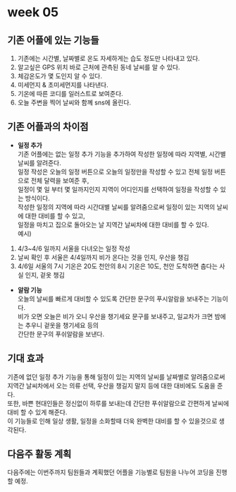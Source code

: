 # week 05

## 기존 어플에 있는 기능들
1. 기존에는 시간별, 날짜별로 온도 자세하게는 습도 정도만 나타내고 있다.
2. 알고싶은 GPS 위치 바로 근처에 관측된 동네 날씨를 알 수 있다.
3. 체감온도가 몇 도인지 알 수 있다.
4. 미세먼지 & 초미세먼지를 나타낸다.
5. 기온에 따른 코디를 일러스트로 보여준다.
6. 오늘 주변을 찍어 날씨와 함꼐 sns에 올린다.

## 기존 어플과의 차이점
- **일정 추가**  
기존 어플에는 없는 일정 추가 기능을 추가하여 작성한 일정에 따라 지역별, 시간별 날씨를 알려준다.  
일정 작성은 오늘의 일정 버튼으로 오늘의 일정만을 작성할 수 있고 전체 일정 버튼으로 전체 달력을 보여준 후,  
일정이 몇 일 부터 몇 일까지인지 지역이 어디인지를 선택하여 일정을 작성할 수 있는 방식이다.  
작성한 일정의 지역에 따라 시간대별 날씨를 알려줌으로써 일정이 있는 지역의 날씨에 대한 대비를 할 수 있고,  
일정을 마치고 집으로 돌아오는 날 지역간 날씨차에 대한 대비를 할 수 있다.  
예시)
1. 4/3~4/6 일까지 서울을 다녀오는 일정 작성
2. 날씨 확인 후 서울은 4/4일까지 비가 온다는 것을 인지, 우산을 챙김
3. 4/6일 서울의 7시 기온은 20도 천안의 8시 기온은 10도, 천안 도착하면 춥다는 사실 인지, 겉옷 챙김

- **알람 기능**  
오늘의 날씨를 빠르게 대비할 수 있도록 간단한 문구의 푸시알람을 보내주는 기능이다.  
비가 오면 오늘은 비가 오니 우산을 챙기세요 문구를 보내주고, 일교차가 크면 밤에는 추우니 겉옷을 챙기세요 등의  
간단한 문구의 푸쉬알람을 보낸다.

## 기대 효과
기존에 없던 일정 추가 기능을 통해 일정이 있는 지역의 날씨를 날짜별로 알려줌으로써  
지역간 날씨차에서 오는 의류 선택, 우산을 챙길지 말지 등에 대한 대비에도 도움을 준다.  
또한, 바쁜 현대인들은 정신없이 하루를 보내는데 간단한 푸쉬알람으로 간편하게 날씨에 대비 할 수 있게 해준다.  
이 기능들로 인해 일상 생활, 일정을 소화할때 더욱 완벽한 대비를 할 수 있을것으로 생각된다.

## 다음주 활동 계획
다음주에는 이번주까지 팀원들과 계획했던 어플을 기능별로 팀원을 나누어 코딩을 진행할 예정.
